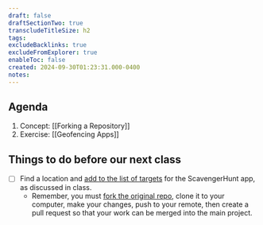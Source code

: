 ```yaml
---
draft: false
draftSectionTwo: true
transcludeTitleSize: h2
tags:
excludeBacklinks: true
excludeFromExplorer: true
enableToc: false
created: 2024-09-30T01:23:31.000-0400
notes: 
---
```

## Agenda
1. Concept: [[Forking a Repository]]
1. Exercise: [[Geofencing Apps]]

## Things to do before our next class

- [ ] Find a location and [add to the list of targets](https://github.com/lcs-rgordon/ScavengerHunt/blob/main/ScavengerHunt/ViewModels/TargetsViewModel.swift) for the ScavengerHunt app, as discussed in class.
	- Remember, you must [fork the original repo](https://github.com/lcs-rgordon/ScavengerHunt), clone it to your computer, make your changes, push to your remote, then create a pull request so that your work can be merged into the main project.